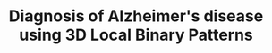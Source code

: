 ---
id:             2013-lbp
title:          Diagnosis of Alzheimer's disease using 3D Local Binary Patterns
authors:        <b>Pedro Morgado</b>, Margarida Silveira and Jorge S Marques
venue:          "Computer Methods in Biomechanics and Biomedical Engineering: Imaging Visualization, Vol. 1, April, 2013"
year:           "2013"
thumbnail:      assets/publications/2013-lbp/thumbnail.png
links:
    pdf:        assets/publications/2013-lbp/paper.pdf
    bibtex:     assets/publications/2013-lbp/ref.txt
other_venues:
    - title:    Extending Local Binary Patterns to 3D for the Diagnosis of Alzheimer's Disease
      venue:    International Symposium on Biomedical Imaging (ISBI), San Francisco, CA, 2013.
      links:
        pdf:    assets/publications/2013-lbp-isbi/paper.pdf
        poster: assets/publications/2013-lbp-isbi/poster.pdf
        bibtex: assets/publications/2013-lbp-isbi/ref.txt
---